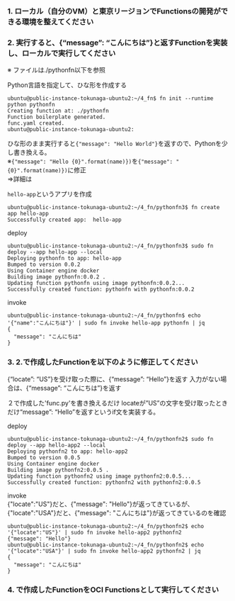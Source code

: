 ### 1. ローカル（自分のVM）と東京リージョンでFunctionsの開発ができる環境を整えてください


### 2. 実行すると、{“message”: “こんにちは”}と返すFunctionを実装し、ローカルで実行してください
※ ファイルは./pythonfn以下を参照

Python言語を指定して、ひな形を作成する
```console
ubuntu@public-instance-tokunaga-ubuntu2:~/4_fn$ fn init --runtime python pythonfn
Creating function at: ./pythonfn
Function boilerplate generated.
func.yaml created.
ubuntu@public-instance-tokunaga-ubuntu2:
```
ひな形のまま実行すると`{"message": "Hello World"}`を返すので、Pythonを少し書き換える。<br>
※`{"message": "Hello {0}".format(name)})`を`{"message": "{0}".format(name)})`に修正<br>
⇒詳細は

`hello-app`というアプリを作成
```console
ubuntu@public-instance-tokunaga-ubuntu2:~/4_fn/pythonfn3$ fn create app hello-app
Successfully created app:  hello-app
```

deploy
```console
ubuntu@public-instance-tokunaga-ubuntu2:~/4_fn/pythonfn3$ sudo fn deploy --app hello-app --local
Deploying pythonfn to app: hello-app
Bumped to version 0.0.2
Using Container engine docker
Building image pythonfn:0.0.2 .
Updating function pythonfn using image pythonfn:0.0.2...
Successfully created function: pythonfn with pythonfn:0.0.2
```
invoke
```console
ubuntu@public-instance-tokunaga-ubuntu2:~/4_fn/pythonfn$ echo '{"name":"こんにちは"}' | sudo fn invoke hello-app pythonfn | jq
{
  "message": "こんにちは"
}
```

### 3. 2.で作成したFunctionを以下のように修正してください
{“locate”: “US”}を受け取った際に、{“message”: “Hello”}を返す
入力がない場合は、{“message”: “こんにちは”}を返す

２で作成した'func.py'を書き換えるだけ
locateが”US”の文字を受け取ったときだけ“message”: “Hello”を返すというif文を実装する。

deploy
```console
ubuntu@public-instance-tokunaga-ubuntu2:~/4_fn/pythonfn2$ sudo fn deploy --app hello-app2 --local
Deploying pythonfn2 to app: hello-app2
Bumped to version 0.0.5
Using Container engine docker
Building image pythonfn2:0.0.5 .
Updating function pythonfn2 using image pythonfn2:0.0.5...
Successfully created function: pythonfn2 with pythonfn2:0.0.5
```

invoke<br>
{"locate":"US"}だと、{"message": "Hello"}が返ってきているが、
{"locate":"USA"}だと、{"message": "こんにちは"}が返ってきているのを確認
```console
ubuntu@public-instance-tokunaga-ubuntu2:~/4_fn/pythonfn2$ echo '{"locate":"US"}' | sudo fn invoke hello-app2 pythonfn2
{"message": "Hello"}
ubuntu@public-instance-tokunaga-ubuntu2:~/4_fn/pythonfn2$ echo '{"locate":"USA"}' | sudo fn invoke hello-app2 pythonfn2 | jq
{
  "message": "こんにちは"
}
```

### 4. で作成したFunctionをOCI Functionsとして実行してください
